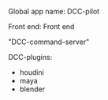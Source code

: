 
Global app name: DCC-pilot

Front end: Front end

"DCC-command-server"

DCC-plugins:
- houdini
- maya
- blender
